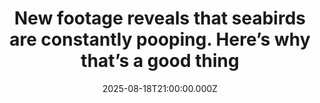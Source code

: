 ---
title: "New footage reveals that seabirds are constantly pooping. Here’s why that’s a good thing"
date: 2025-08-18T21:00:00.000Z
category: Human Kindness
externalLink: "https://www.goodgoodgood.co/articles/bird-poop-study-streaked-shearwaters"
image: ""
excerpt: "Researchers strapped tiny cameras to 15 seabirds in Japan and realized that a certain behavior was helping the ocean.…"
---
